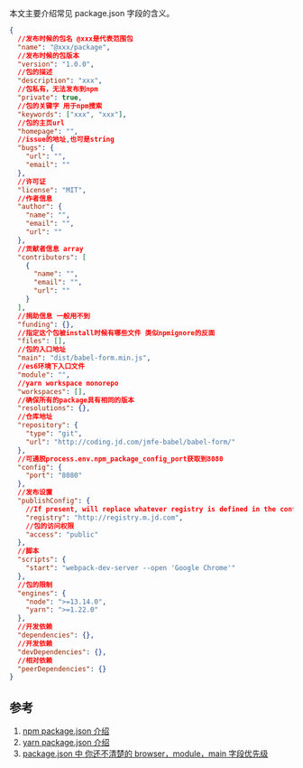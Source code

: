 本文主要介绍常见 package.json 字段的含义。

```json
{
  //发布时候的包名 @xxx是代表范围包
  "name": "@xxx/package",
  //发布时候的包版本
  "version": "1.0.0",
  //包的描述
  "description": "xxx",
  //包私有，无法发布到npm
  "private": true,
  //包的关键字 用于npm搜索
  "keywords": ["xxx", "xxx"],
  //包的主页url
  "homepage": "",
  //issue的地址,也可是string
  "bugs": {
    "url": "",
    "email": ""
  },
  //许可证
  "license": "MIT",
  //作者信息
  "author": {
    "name": "",
    "email": "",
    "url": ""
  },
  //贡献者信息 array
  "contributors": [
    {
      "name": "",
      "email": "",
      "url": ""
    }
  ],
  //捐助信息 一般用不到
  "funding": {},
  //指定这个包被install时候有哪些文件 类似npmignore的反面
  "files": [],
  //包的入口地址
  "main": "dist/babel-form.min.js",
  //es6环境下入口文件
  "module": "",
  //yarn workspace monorepo
  "workspaces": [],
  //确保所有的package具有相同的版本
  "resolutions": {},
  //仓库地址
  "repository": {
    "type": "git",
    "url": "http://coding.jd.com/jmfe-babel/babel-form/"
  },
  //可通脱process.env.npm_package_config_port获取到8080
  "config": {
    "port": "8080"
  },
  //发布设置
  "publishConfig": {
    //If present, will replace whatever registry is defined in the configuration when the package is about to be pushed to a remote location
    "registry": "http://registry.m.jd.com",
    //包的访问权限
    "access": "public"
  },
  //脚本
  "scripts": {
    "start": "webpack-dev-server --open 'Google Chrome'"
  },
  //包的限制
  "engines": {
    "node": ">=13.14.0",
    "yarn": ">=1.22.0"
  },
  //开发依赖
  "dependencies": {},
  //开发依赖
  "devDependencies": {},
  //相对依赖
  "peerDependencies": {}
}
```

## 参考

1. [npm package.json 介绍](https://docs.npmjs.com/configuring-npm/package-json.html)
2. [yarn package.json 介绍](https://yarnpkg.com/configuration/manifest)
3. [package.json 中 你还不清楚的 browser，module，main 字段优先级](https://github.com/SunshowerC/blog/issues/8)
